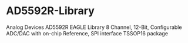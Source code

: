 # AD5592R-Library
Analog Devices AD5592R EAGLE Library
8 Channel, 12-Bit, Configurable ADC/DAC with on-chip Reference, SPI interface 
TSSOP16 package

